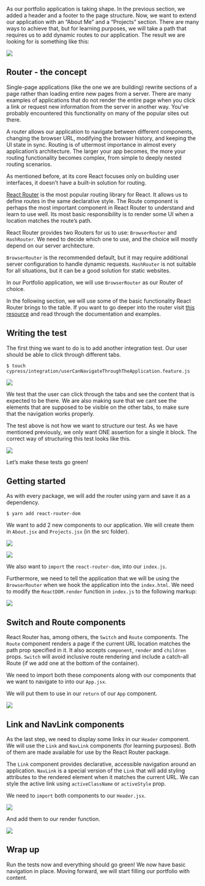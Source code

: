 
As our portfolio application is taking shape. In the previous section, we added a header and a footer to the page structure. Now, we want to extend our application with an “About Me” and a “Projects” section. There are many ways to achieve that, but for learning purposes, we will take a path that requires us to add dynamic routes to our application. The result we are looking for is something like this:

![](https://www.filepicker.io/api/file/0tQjFq1FTAul5MMzv0qC)

## Router - the concept

Single-page applications (like the one we are building) rewrite sections of a page rather than loading entire new pages from a server. There are many examples of applications that do not render the entire page when you click a link or request new information from the server in another way. You’ve probably encountered this functionality on many of the popular sites out there.

A router allows our application to navigate between different components, changing the browser URL, modifying the browser history, and keeping the UI state in sync. Routing is of uttermost importance in almost every application’s architecture. The larger your app becomes, the more your routing functionality becomes complex, from simple to deeply nested routing scenarios.

As mentioned before, at its core React focuses only on building user interfaces, it doesn’t have a built-in solution for routing.

[React Router](https://reactrouter.com/) is the most popular routing library for React. It allows us to define routes in the same declarative style. The Route component is perhaps the most important component in React Router to understand and learn to use well. Its most basic responsibility is to render some UI when a location matches the route’s path.

React Router provides two Routers for us to use: `BrowserRouter` and `HashRouter`. We need to decide which one to use, and the choice will mostly depend on our server architecture.

`BrowserRouter` is the recommended default, but it may require additional server configuration to handle dynamic requests. `HashRouter` is not suitable for all situations, but it can be a good solution for static websites.

In our Portfolio application, we will use `BrowserRouter` as our Router of choice.

In the following section, we will use some of the basic functionality React Router brings to the table. If you want to go deeper into the router visit [this resource](https://reactrouter.com/core/guides/philosophy) and read through the documentation and examples.

## Writing the test

The first thing we want to do is to add another integration test. Our user should be able to click through different tabs.
```
$ touch cypress/integration/userCanNavigateThroughTheApplication.feature.js
```
![](https://cdn.fs.teachablecdn.com/ADNupMnWyR7kCWRvm76Laz/resize=width:2500/https://www.filepicker.io/api/file/ZpHnruCQFO7svMtgXijA)

We test that the user can click through the tabs and see the content that is expected to be there. We are also making sure that we cant see the elements that are supposed to be visible on the other tabs, to make sure that the navigation works properly.

The test above is not how we want to structure our test. As we have mentioned previously, we only want ONE assertion for a single it block. The correct way of structuring this test looks like this.

![](https://cdn.fs.teachablecdn.com/ADNupMnWyR7kCWRvm76Laz/resize=width:2500/https://www.filepicker.io/api/file/sIUaBV4TGKDKuUwCniF5)

Let’s make these tests go green!

## Getting started

As with every package, we will add the router using yarn and save it as a dependency.
```
$ yarn add react-router-dom 
```
We want to add 2 new components to our application. We will create them in `About.jsx` and `Projects.jsx` (in the src folder).

![](https://cdn.fs.teachablecdn.com/ADNupMnWyR7kCWRvm76Laz/resize=width:2500/https://www.filepicker.io/api/file/y9L1FWp6R6aKuEO09Gfr)

![](https://cdn.fs.teachablecdn.com/ADNupMnWyR7kCWRvm76Laz/resize=width:2500/https://www.filepicker.io/api/file/Fes0HOUfTSuz95ZRom6g)

We also want to `import` the `react-router-dom`, into our `index.js`.

Furthermore, we need to tell the application that we will be using the `BrowserRouter` when we hook the application into the `index.html`. We need to modify the `ReactDOM.render` function in `index.js` to the following markup:

![](https://cdn.fs.teachablecdn.com/ADNupMnWyR7kCWRvm76Laz/resize=width:2500/https://www.filepicker.io/api/file/iBJfsvVTSaiMwIka8J9g)

## Switch and Route components

React Router has, among others, the `Switch` and `Route` components. The `Route` component renders a page if the current URL location matches the path prop specified in it. It also accepts `component`, `render` and `children` props. `Switch` will avoid inclusive route rendering and include a catch-all Route (if we add one at the bottom of the container).

We need to import both these components along with our components that we want to navigate to into our `App.jsx`.

We will put them to use in our `return` of our `App` component.

![](https://cdn.fs.teachablecdn.com/ADNupMnWyR7kCWRvm76Laz/resize=width:2500/https://www.filepicker.io/api/file/USkhnQTaGS2xqkyWQZw8)

## Link and NavLink components

As the last step, we need to display some links in our `Header` component. We will use the `Link` and `NavLink` components (for learning purposes). Both of them are made available for use by the React Router package.

The `Link` component provides declarative, accessible navigation around an application. `NavLink` is a special version of the `Link` that will add styling attributes to the rendered element when it matches the current URL. We can style the active link using `activeClassName` or `activeStyle` prop.

We need to `import` both components to our `Header.jsx`.

![](https://cdn.fs.teachablecdn.com/ADNupMnWyR7kCWRvm76Laz/resize=width:2500/https://www.filepicker.io/api/file/CzHfLaQ46eVC2zKUXbA6)

And add them to our render function.

![](https://cdn.fs.teachablecdn.com/ADNupMnWyR7kCWRvm76Laz/resize=width:2500/https://www.filepicker.io/api/file/oCWFhBBERCCPrqvkLkAy)

## Wrap up

Run the tests now and everything should go green! We now have basic navigation in place. Moving forward, we will start filling our portfolio with content.